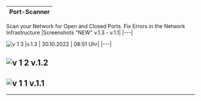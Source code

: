 |Port-Scanner|
|---|

Scan your Network for Open and Closed Ports. Fix Errors in the Network Infrastructure
|Screenshots "NEW" v.1.3 - v.1.1|
|---|

![v 1 3](https://user-images.githubusercontent.com/109308073/198869210-c0269732-20a2-4256-9aee-2da2339739f3.jpg) 
|v.1.3 | 30.10.2022 | 08:51 Uhr|
|---|

![v 1 2](https://user-images.githubusercontent.com/109308073/198869209-ef5a74ec-cc89-47eb-80ac-80e08d7163da.jpg) v.1.2
---
![v 1 1](https://user-images.githubusercontent.com/109308073/198869207-1ab83a36-1132-46a8-a155-80c6b827eeb3.jpg) v.1.1
----
----
